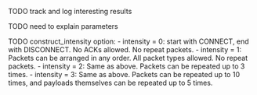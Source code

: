 TODO track and log interesting results

TODO need to explain parameters

TODO construct_intensity option:
    - intensity = 0: start with CONNECT, end with DISCONNECT. No ACKs allowed. No repeat packets.
    - intensity = 1: Packets can be arranged in any order. All packet types allowed. No repeat packets.
    - intensity = 2: Same as above. Packets can be repeated up to 3 times.
    - intensity = 3: Same as above. Packets can be repeated up to 10 times, and payloads themselves can be repeated up to 5 times.